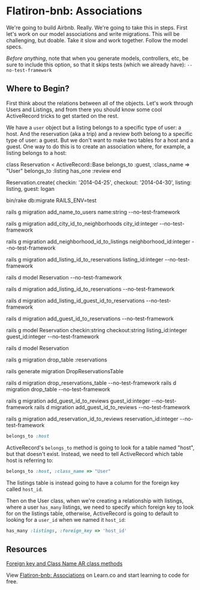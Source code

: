 

# Flatiron-bnb: Associations

We're going to build Airbnb. Really. We're going to take this in steps. First let's work on our model associations and write migrations. This will be challenging, but doable. Take it slow and work together. Follow the model specs.

<em>Before anything</em>, note that when you generate models, controllers, etc, be sure to include this option, so that it skips tests (which we already have): `--no-test-framework`

## Where to Begin?

First think about the relations between all of the objects. Let's work through Users and Listings, and from there you should know some cool ActiveRecord tricks to get started on the rest.

We have a `user` object but a listing belongs to a specific type of user: a host. And the reservation (aka a trip) and a review both belong to a specific type of user: a guest. But we don't want to make two tables for a host and a guest. One way to do this is to create an association where, for example, a listing belongs to a host:

class Reservation < ActiveRecord::Base
  belongs_to :guest, :class_name => "User"
  belongs_to :listing
  has_one :review
end

Reservation.create(
  checkin: '2014-04-25',
  checkout: '2014-04-30',
  listing: listing,
  guest: logan

bin/rake db:migrate RAILS_ENV=test

rails g migration add_name_to_users name:string --no-test-framework

rails g migration add_city_id_to_neighborhoods city_id:integer --no-test-framework

rails g migration add_neighborhood_id_to_listings neighborhood_id:integer --no-test-framework

rails g migration add_listing_id_to_reservations listing_id:integer  --no-test-framework

rails d model Reservation --no-test-framework

rails d migration add_listing_id_to_reservations --no-test-framework

rails d migration add_listing_id_guest_id_to_reservations --no-test-framework

rails d migration add_guest_id_to_reservations --no-test-framework

rails g model Reservation checkin:string checkout:string listing_id:integer guest_id:integer --no-test-framework

rails d model Reservation

rails g migration drop_table :reservations

rails generate migration DropReservationsTable

rails d migration drop_reservations_table --no-test-framework
rails d migration drop_table --no-test-framework

rails g migration add_guest_id_to_reviews guest_id:integer --no-test-framework
rails d migration add_guest_id_to_reviews --no-test-framework

rails g migration add_reservation_id_to_reviews reservation_id:integer --no-test-framework





```ruby
belongs_to :host
```

ActiveRecord's `belongs_to` method is going to look for a table named "host", but that doesn't exist. Instead, we need to tell ActiveRecord which table host is referring to:

```ruby
belongs_to :host, :class_name => "User"
```

The listings table is instead going to have a column for the foreign key called `host_id`.

Then on the User class, when we're creating a relationship with listings, where a user `has_many` listings, we need to specify which foreign key to look for on the listings table, otherwise, ActiveRecord is going to default to looking for a `user_id` when we named it `host_id`:

```ruby
has_many :listings, :foreign_key => 'host_id'
```

## Resources

[Foreign key and Class Name AR class methods](http://api.rubyonrails.org/classes/ActiveRecord/Associations/ClassMethods.html)

<p data-visibility='hidden'>View <a href='https://learn.co/lessons/flatiron-bnb-associations' title='Flatiron-bnb: Associations'>Flatiron-bnb: Associations</a> on Learn.co and start learning to code for free.</p>
